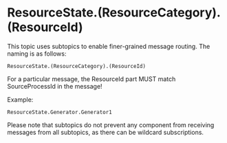 # ResourceState.(ResourceCategory).(ResourceId)

This topic uses subtopics to enable finer-grained message routing. The naming is as follows:

```nohighlight
ResourceState.(ResourceCategory).(ResourceId)
```

For a particular message, the ResourceId part MUST match SourceProcessId in the message!

Example:

```nohighlight
ResourceState.Generator.Generator1
```

Please note that subtopics do not prevent any component from receiving messages from all subtopics, as there can be wildcard subscriptions.
